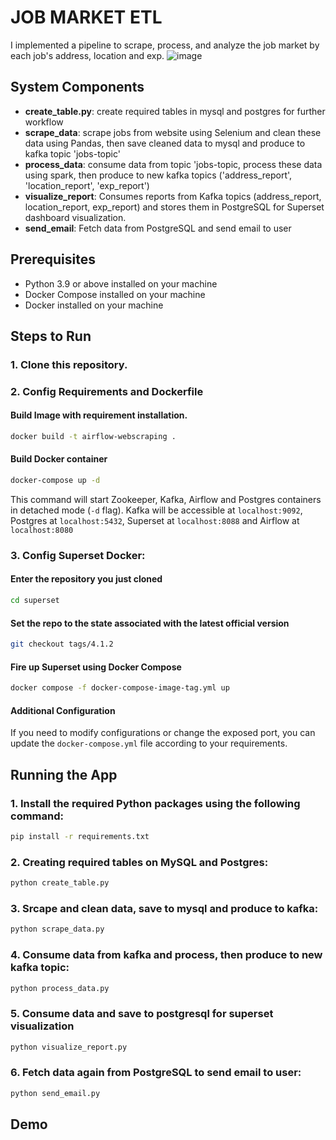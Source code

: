 JOB MARKET ETL
===============================

I implemented a pipeline to scrape, process, and analyze the job market by each job's address, location and exp.
![image](https://github.com/user-attachments/assets/b40bca06-6252-470f-9cdc-6e7398b9322c)
## System Components
- **create_table.py**: create required tables in mysql and postgres for further workflow
- **scrape_data**: scrape jobs from website using Selenium and clean these data using Pandas, then save cleaned data to mysql and produce to kafka topic 'jobs-topic'
- **process_data**: consume data from topic 'jobs-topic, process these data using spark, then produce to new kafka topics ('address_report', 'location_report', 'exp_report')
- **visualize_report**: Consumes reports from Kafka topics (address_report, location_report, exp_report) and stores them in PostgreSQL for Superset dashboard visualization.
- **send_email**: Fetch data from PostgreSQL and send email to user

## Prerequisites
- Python 3.9 or above installed on your machine
- Docker Compose installed on your machine
- Docker installed on your machine

## Steps to Run
### 1. Clone this repository.

### 2. Config Requirements and Dockerfile
#### Build Image with requirement installation.
```bash
docker build -t airflow-webscraping .
```

#### Build Docker container
```bash
docker-compose up -d
```
This command will start Zookeeper, Kafka, Airflow and Postgres containers in detached mode (`-d` flag). 
Kafka will be accessible at `localhost:9092`, Postgres at `localhost:5432`, Superset at `localhost:8088` and Airflow at `localhost:8080`

### 3. Config Superset Docker:
#### Enter the repository you just cloned
```bash
cd superset
```

#### Set the repo to the state associated with the latest official version
```bash
git checkout tags/4.1.2
```

#### Fire up Superset using Docker Compose
```bash
docker compose -f docker-compose-image-tag.yml up
```

#### Additional Configuration
If you need to modify configurations or change the exposed port, you can update the `docker-compose.yml` file according to your requirements.

## Running the App
### 1. Install the required Python packages using the following command:
```bash
pip install -r requirements.txt
```

### 2. Creating required tables on MySQL and Postgres:
```bash
python create_table.py
```

### 3. Srcape and clean data, save to mysql and produce to kafka:
```bash
python scrape_data.py
```

### 4. Consume data from kafka and process, then produce to new kafka topic:
```bash
python process_data.py
```

### 5. Consume data and save to postgresql for superset visualization
```bash
python visualize_report.py
```

### 6. Fetch data again from PostgreSQL to send email to user:
```bash
python send_email.py
```

## Demo





